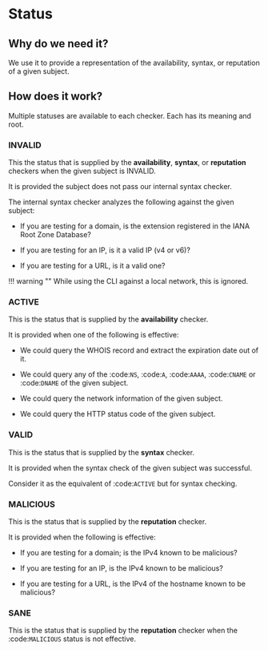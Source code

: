 # Status

## Why do we need it?

We use it to provide a representation of the availability, syntax, or reputation
of a given subject.

## How does it work?

Multiple statuses are available to each checker. Each has its meaning and
root.

### INVALID

This the status that is supplied by the **availability**, **syntax**, or
**reputation** checkers when the given subject is INVALID.

It is provided the subject does not pass our internal syntax checker.

The internal syntax checker analyzes the following against the given subject:

- If you are testing for a domain, is the extension registered in the IANA
  Root Zone Database?

- If you are testing for an IP, is it a valid IP (v4 or v6)?

- If you are testing for a URL, is it a valid one?

!!! warning ""
    While using the CLI against a local network, this is ignored.

### ACTIVE

This is the status that is supplied by the **availability** checker.

It is provided when one of the following is effective:

- We could query the WHOIS record and extract the expiration date out of it.

- We could query any of the :code:`NS`, :code:`A`, :code:`AAAA`, :code:`CNAME`
  or :code:`DNAME` of the given subject.

- We could query the network information of the given subject.

- We could query the HTTP status code of the given subject.


### VALID

This is the status that is supplied by the **syntax** checker.

It is provided when the syntax check of the given subject was successful.

Consider it as the equivalent of :code:`ACTIVE` but for syntax checking.


### MALICIOUS

This is the status that is supplied by the **reputation** checker.

It is provided when the following is effective:

- If you are testing for a domain; is the IPv4 known to be malicious?

- If you are testing for an IP, is the IPv4 known to be malicious?

- If you are testing for a URL, is the IPv4 of the hostname known to be
  malicious?

### SANE

This is the status that is supplied by the **reputation** checker when the
:code:`MALICIOUS` status is not effective.
